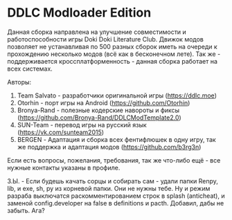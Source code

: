 # DDLC Modloader Edition

Данная сборка направлена на улучшение совместимости и работоспособности игры Doki Doki Literature Club.
Движок модов позволяет не устанавливая по 500 разных сборок иметь на очереди к прохождению несколько модов (всё как в бесконечном лете).
Так же - поддерживается кроссплатформенность - данная сборка работает на всех системах.

Авторы:
 1. Team Salvato - разработчики оригинальной игры (https://ddlc.moe)
 2. Otorhin - порт игры на Android (https://github.com/Otorhin)
 3. Bronya-Rand - полезные кодерские навороты и фиксы (https://github.com/Bronya-Rand/DDLCModTemplate2.0)
 4. SUN-Team - перевод игры на русский язык (https://vk.com/sunteam2015)
 5. BERGEN - Адаптация и сборка всех фентифлюшек в одну игру, так же поддержка и адаптация модов (https://github.com/b3rg3n)

Если есть вопросы, пожелания, требования, так же что-либо ещё - все нужные контакты указаны в профиле.

З.Ы. - Если будешь качать сорцы и собирать сам - удали папки Renpy, lib, и exe, sh, py из корневой папки. Они не нужны тебе. Ну и режим разраба выключатся раскомментированием строк в splash (anticheat), и заменой config.developer на false в definitions и pacth. Добавил, дабы не забыть. Ага?
